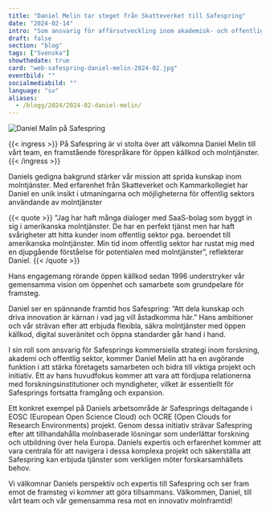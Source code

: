 ```yaml
---
title: "Daniel Melin tar steget från Skatteverket till Safespring"
date: "2024-02-14"
intro: "Som ansvarig för affärsutveckling inom akademisk- och offentlig sektor blir Daniel en viktig del i Safeprings arbete mot myndigheter, Europen Open Science Cloud och mer."
draft: false
section: "blog"
tags: ["Svenska"]
showthedate: true
card: "web-safespring-daniel-melin-2024-02.jpg"
eventbild: ""
socialmediabild: ""
language: "sv"
aliases:
  - /blogg/2024/2024-02-daniel-melin/
---
```


![Daniel Malin på Safespring](/img/blogg/cards/web-safespring-daniel-melin-2024-02.jpg)

{{< ingress >}}
På Safespring är vi stolta över att välkomna Daniel Melin till vårt team, en framstående förespråkare för öppen källkod och molntjänster.
{{< /ingress >}}

Daniels gedigna bakgrund stärker vår mission att sprida kunskap inom molntjänster. Med erfarenhet från Skatteverket och Kammarkollegiet har Daniel en unik insikt i utmaningarna och möjligheterna för offentlig sektors användande av molntjänster

{{< quote >}}
”Jag har haft många dialoger med SaaS-bolag som byggt in sig i amerikanska molntjänster. De har en perfekt tjänst men har haft svårigheter att hitta kunder inom offentlig sektor pga. beroendet till amerikanska molntjänster. Min tid inom offentlig sektor har rustat mig med en djupgående förståelse för potentialen med molntjänster”, reflekterar Daniel.
{{< /quote >}}

Hans engagemang rörande öppen källkod sedan 1996 understryker vår gemensamma vision om öppenhet och samarbete som grundpelare för framsteg.

Daniel ser en spännande framtid hos Safespring: ”Att dela kunskap och driva innovation är kärnan i vad jag vill åstadkomma här.” Hans ambitioner och vår strävan efter att erbjuda flexibla, säkra molntjänster med öppen källkod, digital suveränitet och öppna standarder går hand i hand.

I sin roll som ansvarig för Safesprings kommersiella strategi inom forskning, akademi och offentlig sektor, kommer Daniel Melin att ha en avgörande funktion i att stärka företagets samarbeten och bidra till viktiga projekt och initiativ. Ett av hans huvudfokus kommer att vara att fördjupa relationerna med forskningsinstitutioner och myndigheter, vilket är essentiellt för Safesprings fortsatta framgång och expansion.

Ett konkret exempel på Daniels arbetsområde är Safesprings deltagande i EOSC (European Open Science Cloud) och OCRE (Open Clouds for Research Environments) projekt. Genom dessa initiativ strävar Safespring efter att tillhandahålla molnbaserade lösningar som underlättar forskning och utbildning över hela Europa. Daniels expertis och erfarenhet kommer att vara centrala för att navigera i dessa komplexa projekt och säkerställa att Safespring kan erbjuda tjänster som verkligen möter forskarsamhällets behov.

Vi välkomnar Daniels perspektiv och expertis till Safespring och ser fram emot de framsteg vi kommer att göra tillsammans. Välkommen, Daniel, till vårt team och vår gemensamma resa mot en innovativ molnframtid!
